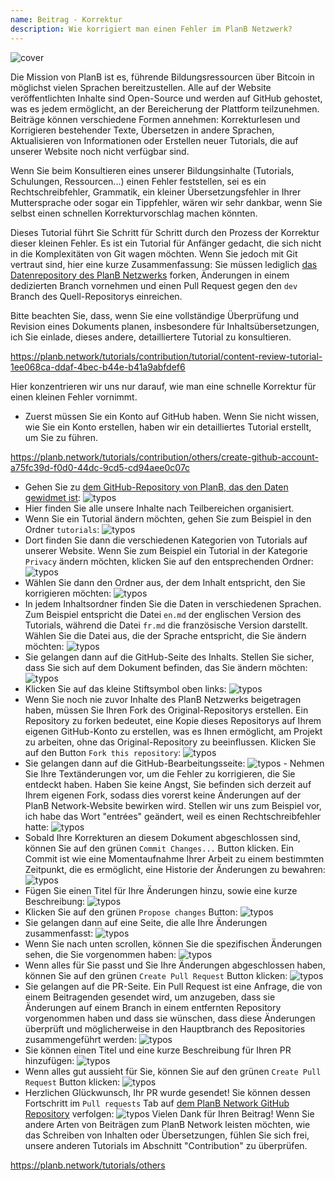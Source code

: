 ```yaml
---
name: Beitrag - Korrektur
description: Wie korrigiert man einen Fehler im PlanB Netzwerk?
---
```

![cover](assets/cover.webp)

Die Mission von PlanB ist es, führende Bildungsressourcen über Bitcoin in möglichst vielen Sprachen bereitzustellen. Alle auf der Website veröffentlichten Inhalte sind Open-Source und werden auf GitHub gehostet, was es jedem ermöglicht, an der Bereicherung der Plattform teilzunehmen. Beiträge können verschiedene Formen annehmen: Korrekturlesen und Korrigieren bestehender Texte, Übersetzen in andere Sprachen, Aktualisieren von Informationen oder Erstellen neuer Tutorials, die auf unserer Website noch nicht verfügbar sind.

Wenn Sie beim Konsultieren eines unserer Bildungsinhalte (Tutorials, Schulungen, Ressourcen...) einen Fehler feststellen, sei es ein Rechtschreibfehler, Grammatik, ein kleiner Übersetzungsfehler in Ihrer Muttersprache oder sogar ein Tippfehler, wären wir sehr dankbar, wenn Sie selbst einen schnellen Korrekturvorschlag machen könnten.

Dieses Tutorial führt Sie Schritt für Schritt durch den Prozess der Korrektur dieser kleinen Fehler. Es ist ein Tutorial für Anfänger gedacht, die sich nicht in die Komplexitäten von Git wagen möchten. Wenn Sie jedoch mit Git vertraut sind, hier eine kurze Zusammenfassung: Sie müssen lediglich [das Datenrepository des PlanB Netzwerks](https://github.com/PlanB-Network/bitcoin-educational-content) forken, Änderungen in einem dedizierten Branch vornehmen und einen Pull Request gegen den `dev` Branch des Quell-Repositorys einreichen.

Bitte beachten Sie, dass, wenn Sie eine vollständige Überprüfung und Revision eines Dokuments planen, insbesondere für Inhaltsübersetzungen, ich Sie einlade, dieses andere, detailliertere Tutorial zu konsultieren.

https://planb.network/tutorials/contribution/tutorial/content-review-tutorial-1ee068ca-ddaf-4bec-b44e-b41a9abfdef6

 Hier konzentrieren wir uns nur darauf, wie man eine schnelle Korrektur für einen kleinen Fehler vornimmt.

- Zuerst müssen Sie ein Konto auf GitHub haben. Wenn Sie nicht wissen, wie Sie ein Konto erstellen, haben wir ein detailliertes Tutorial erstellt, um Sie zu führen.

https://planb.network/tutorials/contribution/others/create-github-account-a75fc39d-f0d0-44dc-9cd5-cd94aee0c07c


- Gehen Sie zu [dem GitHub-Repository von PlanB, das den Daten gewidmet ist](https://github.com/PlanB-Network/bitcoin-educational-content):
![typos](assets/01.webp)
- Hier finden Sie alle unsere Inhalte nach Teilbereichen organisiert.
- Wenn Sie ein Tutorial ändern möchten, gehen Sie zum Beispiel in den Ordner `tutorials`:
![typos](assets/02.webp)
- Dort finden Sie dann die verschiedenen Kategorien von Tutorials auf unserer Website. Wenn Sie zum Beispiel ein Tutorial in der Kategorie `Privacy` ändern möchten, klicken Sie auf den entsprechenden Ordner:
![typos](assets/03.webp)
- Wählen Sie dann den Ordner aus, der dem Inhalt entspricht, den Sie korrigieren möchten:
![typos](assets/04.webp)
- In jedem Inhaltsordner finden Sie die Daten in verschiedenen Sprachen. Zum Beispiel entspricht die Datei `en.md` der englischen Version des Tutorials, während die Datei `fr.md` die französische Version darstellt. Wählen Sie die Datei aus, die der Sprache entspricht, die Sie ändern möchten: ![typos](assets/05.webp)
- Sie gelangen dann auf die GitHub-Seite des Inhalts. Stellen Sie sicher, dass Sie sich auf dem Dokument befinden, das Sie ändern möchten: ![typos](assets/06.webp)
- Klicken Sie auf das kleine Stiftsymbol oben links: ![typos](assets/07.webp)
- Wenn Sie noch nie zuvor Inhalte des PlanB Netzwerks beigetragen haben, müssen Sie Ihren Fork des Original-Repositorys erstellen. Ein Repository zu forken bedeutet, eine Kopie dieses Repositorys auf Ihrem eigenen GitHub-Konto zu erstellen, was es Ihnen ermöglicht, am Projekt zu arbeiten, ohne das Original-Repository zu beeinflussen. Klicken Sie auf den Button `Fork this repository`: ![typos](assets/08.webp)
- Sie gelangen dann auf die GitHub-Bearbeitungsseite: ![typos](assets/09.webp) - Nehmen Sie Ihre Textänderungen vor, um die Fehler zu korrigieren, die Sie entdeckt haben. Haben Sie keine Angst, Sie befinden sich derzeit auf Ihrem eigenen Fork, sodass dies vorerst keine Änderungen auf der PlanB Network-Website bewirken wird. Stellen wir uns zum Beispiel vor, ich habe das Wort "entrées" geändert, weil es einen Rechtschreibfehler hatte: ![typos](assets/10.webp)
- Sobald Ihre Korrekturen an diesem Dokument abgeschlossen sind, können Sie auf den grünen `Commit Changes...` Button klicken. Ein Commit ist wie eine Momentaufnahme Ihrer Arbeit zu einem bestimmten Zeitpunkt, die es ermöglicht, eine Historie der Änderungen zu bewahren: ![typos](assets/11.webp)
- Fügen Sie einen Titel für Ihre Änderungen hinzu, sowie eine kurze Beschreibung: ![typos](assets/12.webp)
- Klicken Sie auf den grünen `Propose changes` Button: ![typos](assets/13.webp)
- Sie gelangen dann auf eine Seite, die alle Ihre Änderungen zusammenfasst: ![typos](assets/14.webp)
- Wenn Sie nach unten scrollen, können Sie die spezifischen Änderungen sehen, die Sie vorgenommen haben: ![typos](assets/15.webp)
- Wenn alles für Sie passt und Sie Ihre Änderungen abgeschlossen haben, können Sie auf den grünen `Create Pull Request` Button klicken: ![typos](assets/16.webp)
- Sie gelangen auf die PR-Seite. Ein Pull Request ist eine Anfrage, die von einem Beitragenden gesendet wird, um anzugeben, dass sie Änderungen auf einem Branch in einem entfernten Repository vorgenommen haben und dass sie wünschen, dass diese Änderungen überprüft und möglicherweise in den Hauptbranch des Repositories zusammengeführt werden: ![typos](assets/17.webp)
- Sie können einen Titel und eine kurze Beschreibung für Ihren PR hinzufügen: ![typos](assets/18.webp)
- Wenn alles gut aussieht für Sie, können Sie auf den grünen `Create Pull Request` Button klicken: ![typos](assets/19.webp)
- Herzlichen Glückwunsch, Ihr PR wurde gesendet! Sie können dessen Fortschritt im `Pull requests` Tab auf [dem PlanB Network GitHub Repository](https://github.com/PlanB-Network/bitcoin-educational-content/pulls) verfolgen: ![typos](assets/20.webp)
Vielen Dank für Ihren Beitrag! Wenn Sie andere Arten von Beiträgen zum PlanB Network leisten möchten, wie das Schreiben von Inhalten oder Übersetzungen, fühlen Sie sich frei, unsere anderen Tutorials im Abschnitt "Contribution" zu überprüfen.

https://planb.network/tutorials/others


